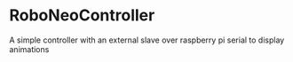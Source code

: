 # RoboNeoController
A simple controller with an external slave over raspberry pi serial to display animations
